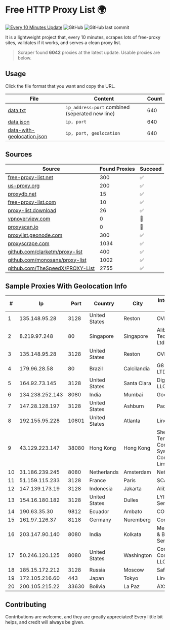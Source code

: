 
# Free HTTP Proxy List 🌍

[![Every 10 Minutes Update](https://github.com/mertguvencli/http-proxy-list/actions/workflows/main.yml/badge.svg?branch=main)](https://github.com/mertguvencli/http-proxy-list/actions/workflows/main.yml)
![GitHub](https://img.shields.io/github/license/mertguvencli/http-proxy-list)
![GitHub last commit](https://img.shields.io/github/last-commit/mertguvencli/http-proxy-list)

It is a lightweight project that, every 10 minutes, scrapes lots of free-proxy sites, validates if it works, and serves a clean proxy list.


> Scraper found **6042** proxies at the latest update. Usable proxies are below.

## Usage

Click the file format that you want and copy the URL.


|File|Content|Count|
|----|-------|-----|
|[data.txt](https://raw.githubusercontent.com/mertguvencli/http-proxy-list/main/proxy-list/data.txt)|`ip_address:port` combined (seperated new line)|640|
|[data.json](https://raw.githubusercontent.com/mertguvencli/http-proxy-list/main/proxy-list/data.json)|`ip, port`|640|
|[data-with-geolocation.json](https://raw.githubusercontent.com/mertguvencli/http-proxy-list/main/proxy-list/data-with-geolocation.json)|`ip, port, geolocation`|640|

## Sources

|Source|Found Proxies|Succeed|
|------|-------------|-------|
|[free-proxy-list.net](https://free-proxy-list.net)|300|✅|
|[us-proxy.org](https://www.us-proxy.org)|200|✅|
|[proxydb.net](http://proxydb.net)|15|✅|
|[free-proxy-list.com](https://free-proxy-list.com/?page=&port=&type%5B%5D=http&type%5B%5D=https&up_time=0&search=Search)|10|✅|
|[proxy-list.download](https://www.proxy-list.download/HTTP)|26|✅|
|[vpnoverview.com](https://vpnoverview.com/privacy/anonymous-browsing/free-proxy-servers)|0|🚫|
|[proxyscan.io](https://www.proxyscan.io)|0|🚫|
|[proxylist.geonode.com](https://proxylist.geonode.com/api/proxy-list?limit=300&page=1&sort_by=lastChecked&sort_type=desc&protocols=http,https)|300|✅|
|[proxyscrape.com](https://api.proxyscrape.com/v2/?request=displayproxies&protocol=http&timeout=10000&country=all&ssl=all&anonymity=all)|1034|✅|
|[github.com/clarketm/proxy-list](https://raw.githubusercontent.com/clarketm/proxy-list/master/proxy-list-raw.txt)|400|✅|
|[github.com/monosans/proxy-list](https://raw.githubusercontent.com/monosans/proxy-list/main/proxies/http.txt)|1002|✅|
|[github.com/TheSpeedX/PROXY-List](https://raw.githubusercontent.com/TheSpeedX/PROXY-List/master/http.txt)|2755|✅|


## Sample Proxies With Geolocation Info

|#|Ip|Port|Country|City|Internet Service Provider|
|-|--|----|-------|----|-------------------------|
|1|135.148.95.28|3128|United States|Reston|OVH SAS|
|2|8.219.97.248|80|Singapore|Singapore|Alibaba (US) Technology Co., Ltd.|
|3|135.148.95.28|3128|United States|Reston|OVH SAS|
|4|179.96.28.58|80|Brazil|Calcilandia|G8 NETWORKS LTDA|
|5|164.92.73.145|3128|United States|Santa Clara|DigitalOcean, LLC|
|6|134.238.252.143|8080|India|Mumbai|Google LLC|
|7|147.28.128.197|3128|United States|Ashburn|Packet Host, Inc.|
|8|192.155.95.228|10801|United States|Atlanta|Linode, LLC|
|9|43.129.223.147|38080|Hong Kong|Hong Kong|Shenzhen Tencent Computer Systems Company Limited|
|10|31.186.239.245|8080|Netherlands|Amsterdam|NetSkope Inc|
|11|51.159.115.233|3128|France|Paris|SCALEWAY|
|12|147.139.173.19|3128|Indonesia|Jakarta|Alibaba.com LLC|
|13|154.16.180.182|3128|United States|Dulles|LYIT Internet Services|
|14|190.63.35.30|9812|Ecuador|Ambato|CONECEL|
|15|161.97.126.37|8118|Germany|Nuremberg|Contabo GmbH|
|16|203.147.90.140|8080|India|Kolkata|Meghbela Cable & Broadband Services (P) Ltd|
|17|50.246.120.125|8080|United States|Washington|Comcast Cable Communications, LLC|
|18|185.15.172.212|3128|Russia|Moscow|SafeData LLC|
|19|172.105.216.60|443|Japan|Tokyo|Linode, LLC|
|20|200.105.215.22|33630|Bolivia|La Paz|AXS Bolivia S. A.|



## Contributing

Contributions are welcome, and they are greatly appreciated! Every
little bit helps, and credit will always be given.

